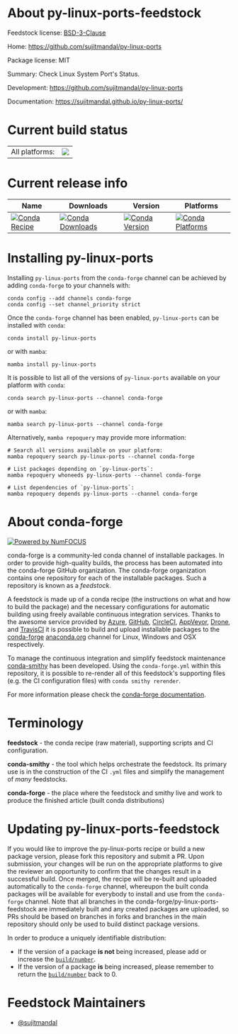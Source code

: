 About py-linux-ports-feedstock
==============================

Feedstock license: [BSD-3-Clause](https://github.com/conda-forge/py-linux-ports-feedstock/blob/main/LICENSE.txt)

Home: https://github.com/sujitmandal/py-linux-ports

Package license: MIT

Summary: Check Linux System Port's Status.

Development: https://github.com/sujitmandal/py-linux-ports

Documentation: https://sujitmandal.github.io/py-linux-ports/

Current build status
====================


<table><tr><td>All platforms:</td>
    <td>
      <a href="https://dev.azure.com/conda-forge/feedstock-builds/_build/latest?definitionId=15735&branchName=main">
        <img src="https://dev.azure.com/conda-forge/feedstock-builds/_apis/build/status/py-linux-ports-feedstock?branchName=main">
      </a>
    </td>
  </tr>
</table>

Current release info
====================

| Name | Downloads | Version | Platforms |
| --- | --- | --- | --- |
| [![Conda Recipe](https://img.shields.io/badge/recipe-py--linux--ports-green.svg)](https://anaconda.org/conda-forge/py-linux-ports) | [![Conda Downloads](https://img.shields.io/conda/dn/conda-forge/py-linux-ports.svg)](https://anaconda.org/conda-forge/py-linux-ports) | [![Conda Version](https://img.shields.io/conda/vn/conda-forge/py-linux-ports.svg)](https://anaconda.org/conda-forge/py-linux-ports) | [![Conda Platforms](https://img.shields.io/conda/pn/conda-forge/py-linux-ports.svg)](https://anaconda.org/conda-forge/py-linux-ports) |

Installing py-linux-ports
=========================

Installing `py-linux-ports` from the `conda-forge` channel can be achieved by adding `conda-forge` to your channels with:

```
conda config --add channels conda-forge
conda config --set channel_priority strict
```

Once the `conda-forge` channel has been enabled, `py-linux-ports` can be installed with `conda`:

```
conda install py-linux-ports
```

or with `mamba`:

```
mamba install py-linux-ports
```

It is possible to list all of the versions of `py-linux-ports` available on your platform with `conda`:

```
conda search py-linux-ports --channel conda-forge
```

or with `mamba`:

```
mamba search py-linux-ports --channel conda-forge
```

Alternatively, `mamba repoquery` may provide more information:

```
# Search all versions available on your platform:
mamba repoquery search py-linux-ports --channel conda-forge

# List packages depending on `py-linux-ports`:
mamba repoquery whoneeds py-linux-ports --channel conda-forge

# List dependencies of `py-linux-ports`:
mamba repoquery depends py-linux-ports --channel conda-forge
```


About conda-forge
=================

[![Powered by
NumFOCUS](https://img.shields.io/badge/powered%20by-NumFOCUS-orange.svg?style=flat&colorA=E1523D&colorB=007D8A)](https://numfocus.org)

conda-forge is a community-led conda channel of installable packages.
In order to provide high-quality builds, the process has been automated into the
conda-forge GitHub organization. The conda-forge organization contains one repository
for each of the installable packages. Such a repository is known as a *feedstock*.

A feedstock is made up of a conda recipe (the instructions on what and how to build
the package) and the necessary configurations for automatic building using freely
available continuous integration services. Thanks to the awesome service provided by
[Azure](https://azure.microsoft.com/en-us/services/devops/), [GitHub](https://github.com/),
[CircleCI](https://circleci.com/), [AppVeyor](https://www.appveyor.com/),
[Drone](https://cloud.drone.io/welcome), and [TravisCI](https://travis-ci.com/)
it is possible to build and upload installable packages to the
[conda-forge](https://anaconda.org/conda-forge) [anaconda.org](https://anaconda.org/)
channel for Linux, Windows and OSX respectively.

To manage the continuous integration and simplify feedstock maintenance
[conda-smithy](https://github.com/conda-forge/conda-smithy) has been developed.
Using the ``conda-forge.yml`` within this repository, it is possible to re-render all of
this feedstock's supporting files (e.g. the CI configuration files) with ``conda smithy rerender``.

For more information please check the [conda-forge documentation](https://conda-forge.org/docs/).

Terminology
===========

**feedstock** - the conda recipe (raw material), supporting scripts and CI configuration.

**conda-smithy** - the tool which helps orchestrate the feedstock.
                   Its primary use is in the construction of the CI ``.yml`` files
                   and simplify the management of *many* feedstocks.

**conda-forge** - the place where the feedstock and smithy live and work to
                  produce the finished article (built conda distributions)


Updating py-linux-ports-feedstock
=================================

If you would like to improve the py-linux-ports recipe or build a new
package version, please fork this repository and submit a PR. Upon submission,
your changes will be run on the appropriate platforms to give the reviewer an
opportunity to confirm that the changes result in a successful build. Once
merged, the recipe will be re-built and uploaded automatically to the
`conda-forge` channel, whereupon the built conda packages will be available for
everybody to install and use from the `conda-forge` channel.
Note that all branches in the conda-forge/py-linux-ports-feedstock are
immediately built and any created packages are uploaded, so PRs should be based
on branches in forks and branches in the main repository should only be used to
build distinct package versions.

In order to produce a uniquely identifiable distribution:
 * If the version of a package **is not** being increased, please add or increase
   the [``build/number``](https://docs.conda.io/projects/conda-build/en/latest/resources/define-metadata.html#build-number-and-string).
 * If the version of a package **is** being increased, please remember to return
   the [``build/number``](https://docs.conda.io/projects/conda-build/en/latest/resources/define-metadata.html#build-number-and-string)
   back to 0.

Feedstock Maintainers
=====================

* [@sujitmandal](https://github.com/sujitmandal/)

